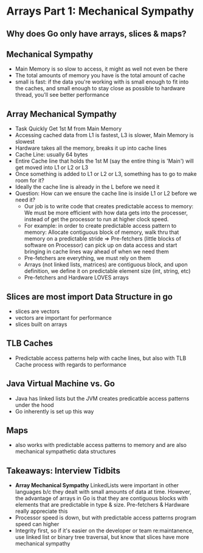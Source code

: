 # Arrays Part 1: Mechanical Sympathy

## Why does Go only have arrays, slices & maps? 

## Mechanical Sympathy
- Main Memory is so slow to access, it might as well not even be there
- The total amounts of memory you have is the total amount of cache
- small is fast: if the data you're working with is small enough to fit into the caches, and small enough to stay close as possible to hardware thread, you'll see better performance

## Array Mechanical Sympathy
- Task Quickly Get 1st M from Main Memory
- Accessing cached data from L1 is fastest, L3 is slower, Main Memory is slowest
- Hardware takes all the memory, breaks it up into cache lines
- Cache Line: usually 64 bytes
- Entire Cache line that holds the 1st M (say the entire thing is 'Main') will get moved into L1 or L2 or L3
- Once something is added to L1 or L2 or L3, something has to go to make room for it? 
- Ideally the cache line is already in the L before we need it
- Question: How can we ensure the cache line is inside L1 or L2 before we need it? 
    - Our job is to write code that creates predictable access to memory: We must be more efficient with how data gets into the processer, instead of get the processor to run at higher clock speed. 
    - For example: in order to create predictable access pattern to memory: Allocate contiguous block of memory, walk thru that memory on a predictable stride => Pre-fetchers (little blocks of software on Processor) can pick up on data access and start bringing in cache lines way ahead of when we need them
    - Pre-fetchers are everything, we must rely on them
    - Arrays (not linked lists, matrices) are contiguous block, and upon definition, we define it on predictable element size (int, string, etc) 
    - Pre-fetchers and Hardware LOVES arrays

## Slices are most import Data Structure in go
- slices are vectors
- vectors are important for performance
- slices built on arrays

## TLB Caches
- Predictable access patterns help with cache lines, but also with TLB Cache process with regards to performance

## Java Virtual Machine vs. Go
- Java has linked lists but the JVM creates predicatble access patterns under the hood
- Go inherently is set up this way

## Maps
- also works with predictable access patterns to memory and are also mechanical sympathetic data structures

## Takeaways: Interview Tidbits
- **Array Mechanical Sympathy** LinkedLists were important in other languages b/c they dealt with small amounts of data at time. However, the advantage of arrays in Go is that they are contiguous blocks with elements that are predictable in type & size. Pre-fetchers & Hardware really appreciate this
- Processor speed is down, but with predictable access patterns program speed can higher
- Integrity first, so if it's easier on the developer or team re:maintanence, use linked list or binary tree traversal, but know that slices have more mechanical sympathy